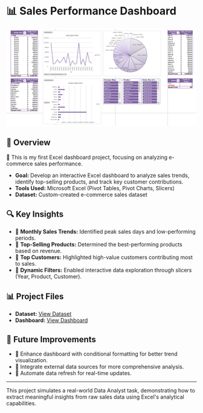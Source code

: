 # 📊 Sales Performance Dashboard

![Sales Dashboard](sales_dashboard.png)


## 📌 Overview
🔹 This is my first Excel dashboard project, focusing on analyzing e-commerce sales performance.
- **Goal:** Develop an interactive Excel dashboard to analyze sales trends, identify top-selling products, and track key customer contributions.
- **Tools Used:** Microsoft Excel (Pivot Tables, Pivot Charts, Slicers)
- **Dataset:** Custom-created e-commerce sales dataset

## 🔍 Key Insights
- 🔹 **Monthly Sales Trends:** Identified peak sales days and low-performing periods.
- 🔹 **Top-Selling Products:** Determined the best-performing products based on revenue.
- 🔹 **Top Customers:** Highlighted high-value customers contributing most to sales.
- 🔹 **Dynamic Filters:** Enabled interactive data exploration through slicers (Year, Product, Customer).

## 📊 Project Files
- **Dataset:** [View Dataset](sales_dashboard.xlsx)
- **Dashboard:** [View Dashboard](sales_dashboard.xlsx)

## 🚀 Future Improvements
- 🔹 Enhance dashboard with conditional formatting for better trend visualization.
- 🔹 Integrate external data sources for more comprehensive analysis.
- 🔹 Automate data refresh for real-time updates.

---
This project simulates a real-world Data Analyst task, demonstrating how to extract meaningful insights from raw sales data using Excel's analytical capabilities.

